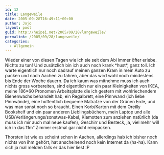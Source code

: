 ```yaml
---
id: 12
title: Langeweile
date: 2005-09-28T16:49:11+00:00
author: Jojo
layout: post
guid: http://heipei.net/2005/09/28/langeweile/
permalink: /2005/09/28/langeweile/
categories:
  - Allgemein
---
```

Wieder einer von diesen Tagen wie ich sie seit dem Abi immer öfter erlebe. Nichts zu tun! Und zusätzlich bin ich auch noch krank \*hust\*, ganz toll. Ich warte eigentlich nur noch dadrauf meinen ganzen Kram in mein Auto zu packen und nach Aachen zu fahren, aber das wird wohl noch mindestens bis Ende der Woche dauern. Da ich kaum was mitnehme muss ich auch nichts gross vorbereiten, sind eigentlich nur ein paar Kleinigkeiten von IKEA, meine 186&#215;60 Pronomen Arbeitsplatte die ich gestern mit wohlriechendem Bienenwachs behandelt hab, ein Regalbrett, eine Pinnwand (ich liebe Pinnwände), eine hoffentlich bequeme Matratze von der Grünen Erde, und was man sonst noch so braucht. Einen Korb/Karton mit dem Oreilly Bookshelf und ein paar anderen Lieblingsbüchern, mein Laptop und alle USB/Verlängerungs/sonstwas-Kabel, Klamotten zum anziehen natürlich (da muss ich mir auch mal neue kaufen), Geschirr und Besteck, ja, viel mehr will ich in das 11m“ Zimmer erstmal gar nicht reinpacken.
  
Thorsten ist wie es scheint schon in Aachen, allerdings hab ich bisher noch nichts von ihm gehört, hat anscheinend noch kein Internet da (ha-ha). Kann sich ja mal melden falls er das hier liest :P